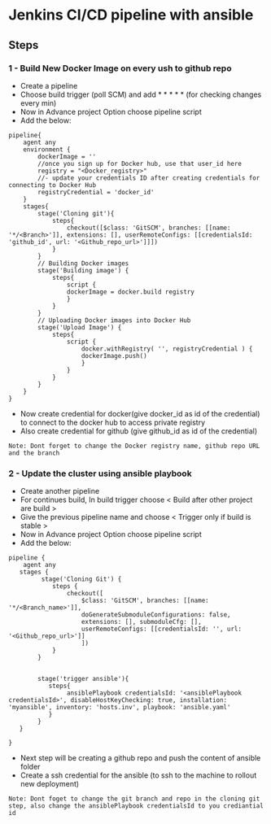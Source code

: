 # Jenkins CI/CD pipeline with ansible

## Steps

### 1 - Build New Docker Image on every ush to github repo

-  Create a pipeline 
-  Choose build trigger (poll SCM) and add * * * * * (for checking changes every min)
-  Now in Advance project Option choose pipeline script
-  Add the below:
```
pipeline{
    agent any
    environment {
        dockerImage = ''
        //once you sign up for Docker hub, use that user_id here
        registry = "<Docker_registry>"
        //- update your credentials ID after creating credentials for connecting to Docker Hub
        registryCredential = 'docker_id'
    }
    stages{
        stage('Cloning git'){
            steps{
                checkout([$class: 'GitSCM', branches: [[name: '*/<Branch>']], extensions: [], userRemoteConfigs: [[credentialsId: 'github_id', url: '<Github_repo_url>']]])
            }
        }
        // Building Docker images
        stage('Building image') {
            steps{
                script {
                dockerImage = docker.build registry
                }
            }
        }
        // Uploading Docker images into Docker Hub
        stage('Upload Image') {
            steps{    
                script {
                    docker.withRegistry( '', registryCredential ) {
                    dockerImage.push()
                    }
                }
            }
        }
    }
}
```
-  Now create credential for docker(give docker_id as id of the credential)  to connect to the docker hub to access private registry
-  Also create credential for github (give github_id as id of the credential)

```
Note: Dont forget to change the Docker registry name, github repo URL and the branch
```

### 2 - Update the cluster using ansible playbook

-  Create another pipeline
-  For continues build, In build trigger choose < Build after other project are build >
-  Give the previous pipeline name and choose < Trigger only if build is stable >
-  Now in Advance project Option choose pipeline script
-  Add the below:

```
pipeline {
    agent any
   stages {
         stage('Cloning Git') {
            steps {
                checkout([
                    $class: 'GitSCM', branches: [[name: '*/<Branch_name>']],
                    doGenerateSubmoduleConfigurations: false,
                    extensions: [], submoduleCfg: [], 
                    userRemoteConfigs: [[credentialsId: '', url: '<Github_repo_url>']]
                    ])       
            }
        }


        stage('trigger ansible'){
           steps{
                ansiblePlaybook credentialsId: '<ansiblePlaybook credentialsId>', disableHostKeyChecking: true, installation: 'myansible', inventory: 'hosts.inv', playbook: 'ansible.yaml'
           }
        }
   }

}
```

- Next step will be creating a github repo and push the content of ansible folder
- Create a ssh credential for the ansible (to ssh to the machine to rollout new deployment)

```
Note: Dont foget to change the git branch and repo in the cloning git step, also change the ansiblePlaybook credentialsId to you crediantial id 
```
